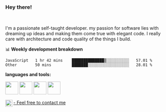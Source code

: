 ### Hey there!
<br />

I'm a passionate self-taught developer. my passion for software lies with dreaming up ideas and making them come true with elegant code. I really care with architecture and code quality of the things I build.

📊 **Weekly development breakdown**
<!--START_SECTION:waka-->

```text
JavaScript   1 hr 42 mins    ██████████████▒░░░░░░░░░░   57.01 %
Other        50 mins         ███████░░░░░░░░░░░░░░░░░░   28.01 %
```

<!--END_SECTION:waka-->

**languages and tools:**  

<code><img height="40" src="https://user-images.githubusercontent.com/75685022/186163773-96a452e4-b570-4e5f-84e2-c591c8b0adbe.png"></code>
<code><img height="40" src="https://user-images.githubusercontent.com/75685022/186164103-840f0d6d-4d10-430f-a751-73d2ec733a00.png"></code>
<code><img height="40" src="https://user-images.githubusercontent.com/75685022/186164520-e5344565-1c74-492f-8882-a2d1ecf1eeca.png"></code>
<code><img height="40" src="https://user-images.githubusercontent.com/75685022/186165154-ec173cdb-c181-49c0-8cc8-39a3765c2faf.png"></code>



</a>
<a href="https://www.linkedin.com/in/maria-roberta-487984209/?locale=en_US">
   - Feel free to contact me
  <img align="left" alt="Maria's LinkedIN" width="22px" src="https://raw.githubusercontent.com/peterthehan/peterthehan/master/assets/linkedin.svg" />
</a>
